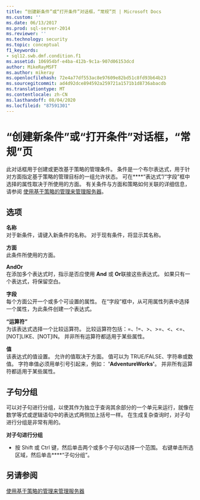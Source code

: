 ```yaml
---
title: “创建新条件”或“打开条件”对话框，“常规”页 | Microsoft Docs
ms.custom: ''
ms.date: 06/13/2017
ms.prod: sql-server-2014
ms.reviewer: ''
ms.technology: security
ms.topic: conceptual
f1_keywords:
- sql12.swb.dmf.condition.f1
ms.assetid: 106954bf-e4ba-412b-9c1a-907d06153dcd
author: MikeRayMSFT
ms.author: mikeray
ms.openlocfilehash: 72e4a77df553ac8e97609e82bd51c8fd93b64b23
ms.sourcegitcommit: ad4d92dce894592a259721a1571b1d8736abacdb
ms.translationtype: MT
ms.contentlocale: zh-CN
ms.lasthandoff: 08/04/2020
ms.locfileid: "87591301"
---
```

# <a name="create-new-condition-or-open-condition-dialog-box-general-page"></a>“创建新条件”或“打开条件”对话框，“常规”页
  此对话框用于创建或更改基于策略的管理条件。 条件是一个布尔表达式，用于针对方面指定基于策略的管理目标的一组允许状态。 可在****“表达式”/“字段”框中选择的属性取决于所使用的方面。 有关条件与方面和策略如何关联的详细信息，请参阅 [使用基于策略的管理来管理服务器](administer-servers-by-using-policy-based-management.md)。  
  
## <a name="options"></a>选项  
 **名称**  
 对于新条件，请键入新条件的名称。 对于现有条件，将显示其名称。  
  
 **方面**  
 此条件所使用的方面。  
  
 **AndOr**  
 在添加多个表达式时，指示是否应使用 **And** 或 **Or**联接这些表达式。 如果只有一个表达式，将保留空白。  
  
 **字段**  
 每个方面公开一个或多个可设置的属性。 在“字段”框中，从可用属性列表中选择一个属性，为此条件创建一个表达式。  
  
 **“运算符”**  
 为该表达式选择一个比较运算符。 比较运算符包括：=、!=、>、>=、<、<=、[NOT]LIKE、[NOT]IN。 并非所有运算符都适用于某些属性。  
  
 **值**  
 该表达式的值设置。 允许的值取决于方面。 值可以为 TRUE/FALSE、字符串或数值。 字符串值必须用单引号引起来，例如： **'AdventureWorks'**。 并非所有运算符都适用于某些属性。  
  
## <a name="group-clauses"></a>子句分组  
 可以对子句进行分组，以使其作为独立于查询其余部分的一个单元来运行，就像在数学等式或逻辑语句中的表达式两侧加上括号一样。 在生成复杂查询时，对子句进行分组是非常有用的。  
  
 **对子句进行分组**  
  
-   按 Shift 或 Ctrl 键，然后单击两个或多个子句以选择一个范围。 右键单击所选区域，然后单击****“子句分组”。  
  
## <a name="see-also"></a>另请参阅  
 [使用基于策略的管理来管理服务器](administer-servers-by-using-policy-based-management.md)  
  
  
